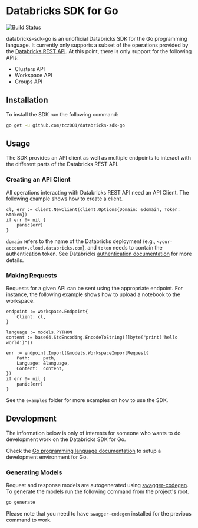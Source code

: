 # Databricks SDK for Go

[![Build Status](https://travis-ci.org/tcz001/databricks-sdk-go.svg?branch=master)](https://travis-ci.org/tcz001/databricks-sdk-go)

databricks-sdk-go is an unofficial Databricks SDK for the Go programming language. It currently only supports a subset of the operations provided by the [Databricks REST API](https://docs.databricks.com/api/latest/index.html). At this point, there is only support for the following APIs:

* Clusters API
* Workspace API
* Groups API

## Installation

To install the SDK run the following command:

```bash
go get -u github.com/tcz001/databricks-sdk-go
```

## Usage

The SDK provides an API client as well as multiple endpoints to interact with the different parts of the Databricks REST API.

### Creating an API Client

All operations interacting with Databricks REST API need an API Client. The following example shows how to create a client.

```golang
cl, err := client.NewClient(client.Options{Domain: &domain, Token: &token})
if err != nil {
    panic(err)
}
```

`domain` refers to the name of the Databricks deployment (e.g., `<your-account>.cloud.databricks.com`), and `token` needs to contain the authentication token. See Databricks [authentication documentation](https://docs.databricks.com/api/latest/examples.html) for more details.

### Making Requests

Requests for a given API can be sent using the appropriate endpoint. For instance, the following example shows how to upload a notebook to the workspace.

```golang
endpoint := workspace.Endpoint{
    Client: cl,
}

language := models.PYTHON
content := base64.StdEncoding.EncodeToString([]byte("print('hello world')"))

err := endpoint.Import(&models.WorkspaceImportRequest{
    Path:     path,
    Language: &language,
    Content:  content,
})
if err != nil {
    panic(err)
}
```

See the `examples` folder for more examples on how to use the SDK.

## Development

The information below is only of interests for someone who wants to do development work on the Databricks SDK for Go.

Check the [Go programming language documentation](https://golang.org/doc/) to setup a development environment for Go. 

### Generating Models

Request and response models are autogenerated using [swagger-codegen](https://github.com/swagger-api/swagger-codegen). To generate the models run the following command from the project's root.

```bash
go generate
```

Please note that you need to have `swagger-codegen` installed for the previous command to work.
